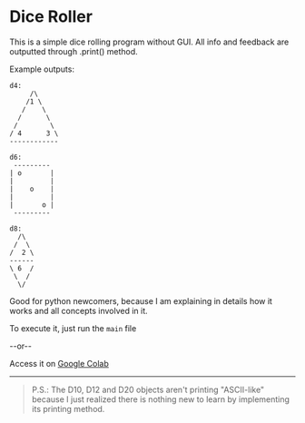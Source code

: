 # Dice Roller

This is a simple dice rolling program without GUI. All info and feedback are outputted through .print() method.

Example outputs:
```
d4: 
     /\
    /1 \
   /    \
  /      \
 /        \
/ 4      3 \
------------

d6: 
 --------- 
| o       |
|         |
|    o    |
|         |
|       o |
 --------- 

d8: 
  /\
 /  \
/  2 \
------
\ 6  /
 \  /
  \/
```

Good for python newcomers, because I am explaining in details how it works and all concepts involved in it.

To execute it, just run the `main` file

--or--

Access it on [Google Colab](https://colab.research.google.com/drive/183Cjvn8xcvXw-QM_N4gF84Lu8A2KW6PV#scrollTo=GxRW376N8-cq)

---

> P.S.: The D10, D12 and D20 objects aren't printing "ASCII-like" because I just realized there is nothing new to learn by implementing its printing method.